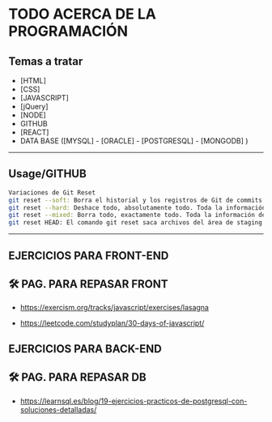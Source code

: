 # TODO ACERCA DE LA PROGRAMACIÓN 


## Temas a tratar 

- [HTML]
- [CSS]
- [JAVASCRIPT]
- [jQuery]
- [NODE]
- GITHUB
- [REACT]
- DATA BASE ([MYSQL] - [ORACLE] - [POSTGRESQL] - [MONGODB] )


---------------------------

## Usage/GITHUB
```bash
Variaciones de Git Reset
git reset --soft: Borra el historial y los registros de Git de commits anteriores, pero guarda los cambios en Staging para aplicar las últimas actualizaciones a un nuevo commit.
git reset --hard: Deshace todo, absolutamente todo. Toda la información de los commits y del área de staging se elimina del historial.
git reset --mixed: Borra todo, exactamente todo. Toda la información de los commits y del área de staging se elimina del historial.
git reset HEAD: El comando git reset saca archivos del área de staging sin borrarlos ni realizar otras acciones. Esto impide que los últimos cambios en estos archivos se envíen al último commit. Podemos incluirlos de nuevo en staging con git add si cambiamos de opinión.
```


---------------------------
## EJERCICIOS PARA FRONT-END
## 🛠 PAG. PARA REPASAR FRONT
- https://exercism.org/tracks/javascript/exercises/lasagna

- https://leetcode.com/studyplan/30-days-of-javascript/


## EJERCICIOS PARA BACK-END
## 🛠 PAG. PARA REPASAR DB

- https://learnsql.es/blog/19-ejercicios-practicos-de-postgresql-con-soluciones-detalladas/ 